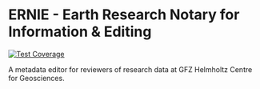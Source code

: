 # ERNIE - Earth Research Notary for Information & Editing

[![Test Coverage](https://raw.githubusercontent.com/McNamara84/ernie/main/badge-coverage.svg)](https://packagist.org/packages/McNamara84/ernie)


A metadata editor for reviewers of research data at GFZ Helmholtz Centre for Geosciences.
